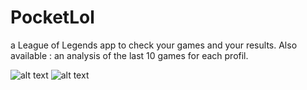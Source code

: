 # PocketLol
a League of Legends app to check your games and your results. Also available : an analysis of the last 10 games for each profil.


![alt text](https://nsa39.casimages.com/img/2019/01/04/mini_190104024939529059.jpg)
![alt text](https://nsa39.casimages.com/img/2019/01/04/mini_19010402503378567.jpg)
